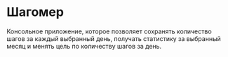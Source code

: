 # Шагомер
Консольное приложение, которое позволяет сохранять количество шагов за каждый выбранный день, получать статистику за выбранный месяц и менять цель по количеству шагов за день.
